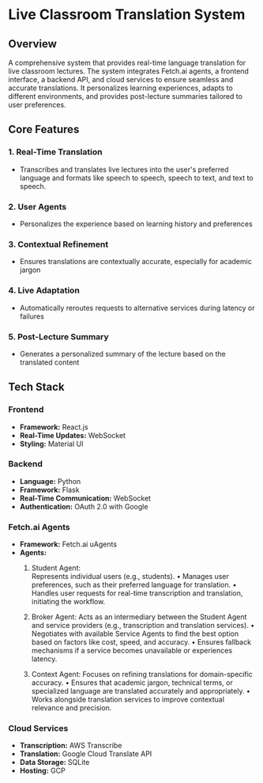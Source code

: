 # Live Classroom Translation System

## Overview

A comprehensive system that provides real-time language translation for live classroom lectures. The system integrates Fetch.ai agents, a frontend interface, a backend API, and cloud services to ensure seamless and accurate translations. It personalizes learning experiences, adapts to different environments, and provides post-lecture summaries tailored to user preferences.

## Core Features

### 1. Real-Time Translation
- Transcribes and translates live lectures into the user's preferred language and formats like speech to speech, speech to text, and text to speech.

### 2. User Agents
- Personalizes the experience based on learning history and preferences

### 3. Contextual Refinement
- Ensures translations are contextually accurate, especially for academic jargon

### 4. Live Adaptation
- Automatically reroutes requests to alternative services during latency or failures

### 5. Post-Lecture Summary
- Generates a personalized summary of the lecture based on the translated content

## Tech Stack

### Frontend
- **Framework:** React.js
- **Real-Time Updates:** WebSocket
- **Styling:** Material UI

### Backend
- **Language:** Python
- **Framework:** Flask
- **Real-Time Communication:** WebSocket
- **Authentication:** OAuth 2.0 with Google

### Fetch.ai Agents
- **Framework:** Fetch.ai uAgents
- **Agents:**
 	1.	Student Agent:    
	Represents individual users (e.g., students).
	•	Manages user preferences, such as their preferred language for translation.
	•	Handles user requests for real-time transcription and translation, initiating the workflow.

	2.	Broker Agent:
	Acts as an intermediary between the Student Agent and service providers (e.g., transcription and translation services).
	•	Negotiates with available Service Agents to find the best option based on factors like cost, speed, and accuracy.
	•	Ensures fallback mechanisms if a service becomes unavailable or experiences latency.
	3.	Context Agent:
	Focuses on refining translations for domain-specific accuracy.
	•	Ensures that academic jargon, technical terms, or specialized language are translated accurately and appropriately.
	•	Works alongside translation services to improve contextual relevance and precision.

### Cloud Services
- **Transcription:** AWS Transcribe
- **Translation:** Google Cloud Translate API
- **Data Storage:** SQLite
- **Hosting:** GCP